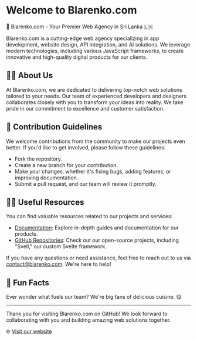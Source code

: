 # Welcome to Blarenko.com

🚀 Blarenko.com - Your Premier Web Agency in Sri Lanka 🇱🇰

Blarenko.com is a cutting-edge web agency specializing in app development, website design, API integration, and AI solutions. We leverage modern technologies, including various JavaScript frameworks, to create innovative and high-quality digital products for our clients.

## 🙋‍♀️ About Us

At Blarenko.com, we are dedicated to delivering top-notch web solutions tailored to your needs. Our team of experienced developers and designers collaborates closely with you to transform your ideas into reality. We take pride in our commitment to excellence and customer satisfaction.

## 🌈 Contribution Guidelines

We welcome contributions from the community to make our projects even better. If you'd like to get involved, please follow these guidelines:

- Fork the repository.
- Create a new branch for your contribution.
- Make your changes, whether it's fixing bugs, adding features, or improving documentation.
- Submit a pull request, and our team will review it promptly.

## 👩‍💻 Useful Resources

You can find valuable resources related to our projects and services:

- [Documentation](https://blarenko.com/docs): Explore in-depth guides and documentation for our products.
- [GitHub Repositories](https://github.com/blarenko): Check out our open-source projects, including "Svell," our custom Svelte framework.

If you have any questions or need assistance, feel free to reach out to us via [contact@blarenko.com](mailto:contact@blarenko.com). We're here to help!

## 🍿 Fun Facts

Ever wonder what fuels our team? We're big fans of delicious cuisine. 😋

---

Thank you for visiting Blarenko.com on GitHub! We look forward to collaborating with you and building amazing web solutions together.

🌐 [Visit our website](https://blarenko.com)

